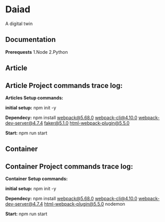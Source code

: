 # Daiad
A digital twin


## Documentation

**Prerequests**
1.Node
2.Python

## Article
## Article Project commands trace log:
**Articles Setup commands:**

**initial setup:** npm init -y

**Dependecy:**  npm install webpack@5.68.0 webpack-cli@4.10.0 webpack-dev-server@4.7.4 faker@5.1.0 html-webpack-plugin@5.5.0

**Start:** npm run start

## Container
## Container Project commands trace log:

**Container Setup commands:**

**initial setup:** npm init -y

**Dependecy:**  npm install webpack@5.68.0 webpack-cli@4.10.0 webpack-dev-server@4.7.4 html-webpack-plugin@5.5.0 nodemon

**Start:** npm run start

